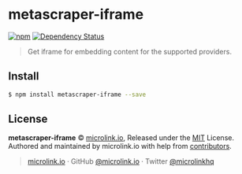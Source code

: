 # metascraper-iframe

[![npm](https://img.shields.io/npm/v/metascraper-iframe.svg?style=flat-square)](https://www.npmjs.com/package/metascraper-iframe)
[![Dependency Status](https://david-dm.org/microlinkhq/metascraper.svg?path=packages/metascraper-iframe&style=flat-square)](https://david-dm.org/microlinkhq/metascraper?path=packages/metascraper-iframe)

> Get iframe for embedding content for the supported providers.

## Install

```bash
$ npm install metascraper-iframe --save
```

## License

**metascraper-iframe** © [microlink.io](https://microlink.io), Released under the [MIT](https://github.com/microlinkhq/metascraper-iframe/blob/master/LICENSE.md) License.<br>
Authored and maintained by microlink.io with help from [contributors](https://github.com/microlinkhq/metascraper-iframe/contributors).

> [microlink.io](https://microlink.io) · GitHub [@microlink.io](https://github.com/microlinkhq) · Twitter [@microlinkhq](https://twitter.com/microlinkhq)
